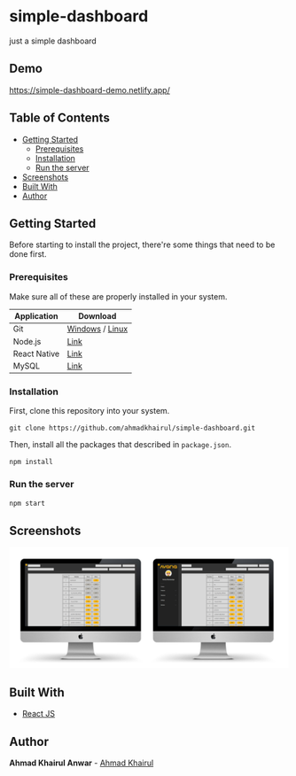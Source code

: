 # simple-dashboard

just a simple dashboard

## Demo

https://simple-dashboard-demo.netlify.app/

## Table of Contents

- [Getting Started](#getting-started)
  - [Prerequisites](#prerequisites)
  - [Installation](#installation)
  - [Run the server](#run-the-server)
- [Screenshots](#screenshots)
- [Built With](#built-with)
- [Author](#author)

## Getting Started

Before starting to install the project, there're some things that need to be done first.

### Prerequisites

Make sure all of these are properly installed in your system.

| Application  | Download                                                                            |
| ------------ | ----------------------------------------------------------------------------------- |
| Git          | [Windows](https://gitforwindows.org/) / [Linux](https://git-scm.com/download/linux) |
| Node.js      | [Link](https://nodejs.org/en/download/)                                             |
| React Native | [Link](https://facebook.github.io/react-native/docs/getting-started)                |
| MySQL        | [Link](https://www.mysql.com/downloads/)                                            |

### Installation

First, clone this repository into your system.

```
git clone https://github.com/ahmadkhairul/simple-dashboard.git
```

Then, install all the packages that described in `package.json`.

```
npm install
```

### Run the server

```
npm start
```

## Screenshots

<img src="screenshots/screenshot.jpg" />

## Built With

- [React JS](https://reactjs.org/)

## Author

**Ahmad Khairul Anwar** - [Ahmad Khairul](https://github.com/ahmadkhairul)
